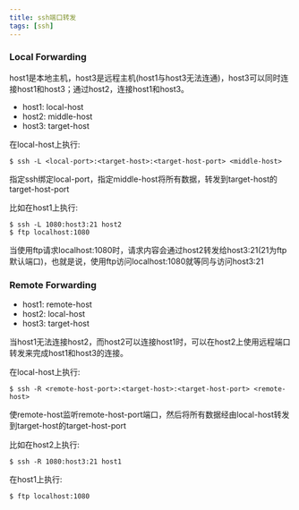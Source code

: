 ```yaml
---
title: ssh端口转发
tags: [ssh]
---
```



### Local Forwarding

host1是本地主机，host3是远程主机(host1与host3无法连通)，host3可以同时连接host1和host3；通过host2，连接host1和host3。

* host1: local-host
* host2: middle-host
* host3: target-host

在local-host上执行:

    $ ssh -L <local-port>:<target-host>:<target-host-port> <middle-host>

指定ssh绑定local-port，指定middle-host将所有数据，转发到target-host的target-host-port

比如在host1上执行:

    $ ssh -L 1080:host3:21 host2
    $ ftp localhost:1080

当使用ftp请求localhost:1080时，请求内容会通过host2转发给host3:21(21为ftp默认端口)，也就是说，使用ftp访问localhost:1080就等同与访问host3:21

### Remote Forwarding

* host1: remote-host
* host2: local-host
* host3: target-host

当host1无法连接host2，而host2可以连接host1时，可以在host2上使用远程端口转发来完成host1和host3的连接。

在local-host上执行:

    $ ssh -R <remote-host-port>:<target-host>:<target-host-port> <remote-host>

使remote-host监听remote-host-port端口，然后将所有数据经由local-host转发到target-host的target-host-port

比如在host2上执行:

    $ ssh -R 1080:host3:21 host1

在host1上执行:

    $ ftp localhost:1080
